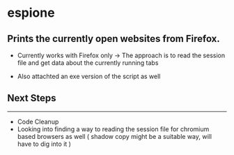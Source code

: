 # espione

## Prints the currently open websites from Firefox.

- Currently works with Firefox only -> The approach is to read the session file and get data about the currently running tabs

- Also attachted an exe version of the script as well

## Next Steps

---

- Code Cleanup 
- Looking into finding a way to reading the session file for chromium based browsers as well ( shadow copy might be a suitable way, will have to dig into it )
